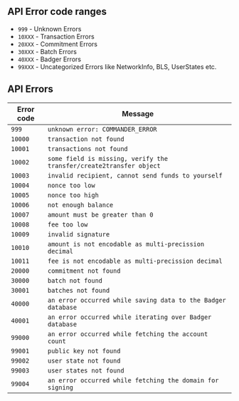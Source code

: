 ## API Error code ranges

- `999` - Unknown Errors
- `10XXX` - Transaction Errors
- `20XXX` - Commitment Errors
- `30XXX` - Batch Errors
- `40XXX` - Badger Errors
- `99XXX` - Uncategorized Errors like NetworkInfo, BLS, UserStates etc.

## API Errors

|  Error code  |                                Message                              |
| -------------| ------------------------------------------------------------------- |
| `999`        | `unknown error: COMMANDER_ERROR`                                    |
| `10000`      | `transaction not found`                                             |
| `10001`      | `transactions not found`                                            |
| `10002`      | `some field is missing, verify the transfer/create2transfer object` |
| `10003`      | `invalid recipient, cannot send funds to yourself`                  |
| `10004`      | `nonce too low`                                                     |
| `10005`      | `nonce too high`                                                    |
| `10006`      | `not enough balance`                                                |
| `10007`      | `amount must be greater than 0`                                     |
| `10008`      | `fee too low`                                                       |
| `10009`      | `invalid signature`                                                 |
| `10010`      | `amount is not encodable as multi-precission decimal`               |
| `10011`      | `fee is not encodable as multi-precission decimal`                  |
| `20000`      | `commitment not found`                                              |
| `30000`      | `batch not found`                                                   |
| `30001`      | `batches not found`                                                 |
| `40000`      | `an error occurred while saving data to the Badger database`        |
| `40001`      | `an error occurred while iterating over Badger database`            |
| `99000`      | `an error occurred while fetching the account count`                |
| `99001`      | `public key not found`                                              |
| `99002`      | `user state not found`                                              |
| `99003`      | `user states not found`                                             |
| `99004`      | `an error occurred while fetching the domain for signing`           |
